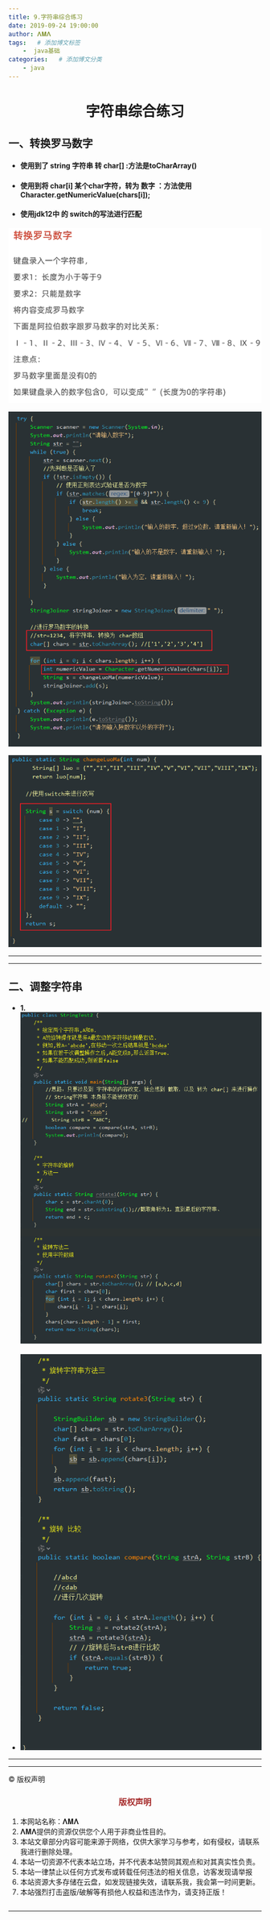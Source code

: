 ```yaml
---
title: 9.字符串综合练习
date: 2019-09-24 19:00:00
author: 𝚲𝚳𝚲
tags:   # 添加博文标签
	-  java基础
categories:   # 添加博文分类
	- java
---
```


<h1><center>字符串综合练习</center></h1>

## 一、转换罗马数字

- #### 使用到了 string 字符串 转 char[] :方法是toCharArray()

- ####  使用到将 char[i] 某个char字符，转为 数字 ：方法使用 Character.getNumericValue(chars[i]);

- #### 使用jdk12中 的 switch的写法进行匹配

![image-20240613232053432](https://raw.githubusercontent.com/protonlml/blogimages/master/imgs/202406161047944.png)

![image-20240614021756737](https://raw.githubusercontent.com/protonlml/blogimages/master/imgs/202406161048084.png)

![image-20240614021823302](https://raw.githubusercontent.com/protonlml/blogimages/master/imgs/202406161048195.png)



----

---



## 二、调整字符串

- #### 1.![image-20240614213457577](https://raw.githubusercontent.com/protonlml/blogimages/master/imgs/202406161048185.png)

- ![image-20240614213531911](https://raw.githubusercontent.com/protonlml/blogimages/master/imgs/202406161048464.png)





















---


----

© 版权声明

<escape>

<div>
    <h3 align="center"  style="color: brown;" >版权声明</h3>
    <table>
   		<tr>
    		<ol>
				<li>本网站名称：𝚲𝚳𝚲</li>
				<li>𝚲𝚳𝚲提供的资源仅供您个人用于非商业性目的。</li>
				<li>本站文章部分内容可能来源于网络，仅供大家学习与参考，如有侵权，请联系我进行删除处理。</li>
				<li>本站一切资源不代表本站立场，并不代表本站赞同其观点和对其真实性负责。</li>
        		<li>本站一律禁止以任何方式发布或转载任何违法的相关信息，访客发现请举报</li> 
        		<li>本站资源大多存储在云盘，如发现链接失效，请联系我，我会第一时间更新。</li>
        		<li>本站强烈打击盗版/破解等有损他人权益和违法作为，请支持正版！</li>  
			</ol>
		</tr>
	</table>
</div>









</escape>

----



























 







